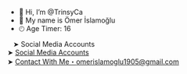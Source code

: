 - 👋 Hi, I’m @TrinsyCa
- 👤 My name is Ömer İslamoğlu
- 🕙︎ Age Timer: 16

&nbsp;&nbsp;&nbsp;➤ Social Media Accounts<br>
➤ <a href="https://trinsyca.w3spaces.com">Social Media Accounts</a><br>
➤ <a href="https://mail.google.com/mail/u/0/#inbox?compose=GTvVlcSKkkLWGbTRqKXHjjwSXSmnlFwPXKtkNsPbMtzCRSsDLZwkcHvGbqzSWgzlZgHpxdjlHrkDr">Contact With Me・omerislamoglu1905@gmail.com</a>

